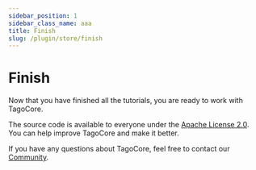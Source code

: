 ```yaml
---
sidebar_position: 1
sidebar_class_name: aaa
title: Finish
slug: /plugin/store/finish
---
```


# Finish

Now that you have finished all the tutorials, you are ready to work with TagoCore.

The source code is available to everyone under the [Apache License 2.0](https://github.com/tago-io/tagocore/blob/main/LICENSE.md). You can help improve TagoCore and make it better.

If you have any questions about TagoCore, feel free to contact our [Community](https://community.tago.io/c/tagocore/19).
